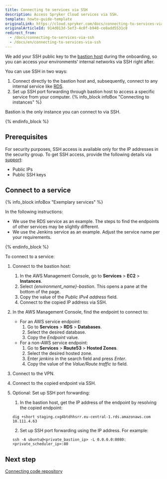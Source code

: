 ```yaml
---
title: Connecting to services via SSH
description: Access Spryker Cloud services via SSH.
template: howto-guide-template
originalLink: https://cloud.spryker.com/docs/connecting-to-services-via-ssh
originalArticleId: 914d013d-5ef3-4c0f-b940-ce8add5531c8
redirect_from:
  - /docs/connecting-to-services-via-ssh
  - /docs/en/connecting-to-services-via-ssh
---
```


We add your SSH public key to the [bastion host](https://docs.aws.amazon.com/quickstart/latest/linux-bastion/overview.html) during the onboarding, so you can access your environments' internal networks via SSH right after.

You can use SSH in two ways:

1. Connect directly to the bastion host and, subsequently, connect to any internal service like [RDS](https://docs.aws.amazon.com/AmazonRDS/latest/UserGuide/Welcome.html).
2. Set up SSH port forwarding through bastion host to access a specific service from your computer.
{% info_block infoBox "Connecting to instances" %}

Bastion is the only instance you can connect to via SSH.

{% endinfo_block %}

## Prerequisites 
For security purposes, SSH access is available only for the IP addresses in the security group. To get SSH access, provide the following details via [support](https://spryker.force.com/support/s/):

* Public IPs
* Public SSH keys 

## Connect to a service

{% info_block infoBox "Exemplary services" %}

In the following instructions:

* We use the RDS service as an example. The steps to find the endpoints of other services may be slightly different.
* We use the Jenkins service as an example. Adjust the service name per your requirements.

{% endinfo_block %}



To connect to a service:

1. Connect to the bastion host:
    1. In the AWS Management Console, go to **Services** > **EC2** > **Instances**.
    2. Select *{environment_name}-bastion*.
        This opens a pane at the bottom of the page.
    3. Copy the value of the *Public IPv4 address* field.
    4. Connect to the copied IP address via SSH.
2. In the AWS Management Console, find the endpoint to connect to:
    * For an AWS service endpoint:
        1. Go to **Services** > **RDS** > **Databases**. 
        2. Select the desired database.
        3. Copy the *Endpoint* value.
   * For a non-AWS service endpoint:
        1. Go to **Services** > **Route53** > **Hosted Zones**.
        2. Select the desired hosted zone.
        3. Enter *jenkins* in the search field and press *Enter*. 
        4. Copy the value of the *Value/Route traffic to* field.

3. Connect to the VPN.
4. Connect to the copied endpoint via SSH.

5. Optional: Set up SSH port forwarding:
    1. In the bastion host, get the IP address of the endpoint by resolving the copied endpoint:
    ```shell
    dig +short staging.cxg4btdhhsrr.eu-central-1.rds.amazonaws.com
    10.111.4.63
    ```
    2. Set up SSH port forwarding using the IP address. For example:
    ```shell
    ssh -A ubuntu@<private_bastion_ip> -L 0.0.0.0:8080:<private_scheduler_ip>:80
    ```

## Next step
[Connecting code repository](/docs/cloud/dev/spryker-cloud-commerce-os/connecting-code-repository.html)
